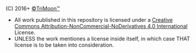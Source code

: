 (C) 2016+ [©TriMoon™](https://github.com/TriMoon)
* All work published in this repository is licensed under a [Creative Commons Attribution-NonCommercial-NoDerivatives 4.0 International](https://creativecommons.org/licenses/by-nc-nd/4.0/) License.
* UNLESS the work mentiones a license inside itself, in which case THAT license is to be taken into consideration.

